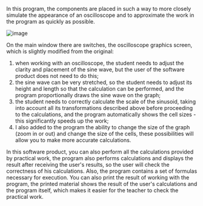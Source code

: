 In this program, the components are placed in such a way to more closely simulate the appearance of an oscilloscope and to approximate the work in the program as quickly as possible.

![image](https://github.com/user-attachments/assets/5e0a42e3-44f6-4c76-a65b-a8c1e6bda53c)

On the main window there are switches, the oscilloscope graphics screen, which is slightly modified from the original:
1) when working with an oscilloscope, the student needs to adjust the clarity and placement of the sine wave, but the user of the software product does not need to do this;
2) the sine wave can be very stretched, so the student needs to adjust its height and length so that the calculation can be performed, and the program proportionally draws the sine wave on the graph;
3) the student needs to correctly calculate the scale of the sinusoid, taking into account all its transformations described above before proceeding to the calculations, and the program automatically shows the cell sizes - this significantly speeds up the work;
4) I also added to the program the ability to change the size of the graph (zoom in or out) and change the size of the cells, these possibilities will allow you to make more accurate calculations.

In this software product, you can also perform all the calculations provided by practical work, the program also performs calculations and displays the result after receiving the user's results, so the user will check the correctness of his calculations. Also, the program contains a set of formulas necessary for execution.
You can also print the result of working with the program, the printed material shows the result of the user's calculations and the program itself, which makes it easier for the teacher to check the practical work.
